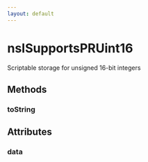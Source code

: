 ```yaml
---
layout: default
---
```


# nsISupportsPRUint16 #
  
Scriptable storage for unsigned 16-bit integers  
  

## Methods ##

### toString ###

## Attributes ##

### data ###
